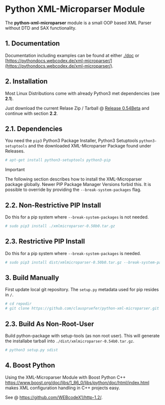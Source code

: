 # Python XML-Microparser Module

The **python-xml-microparser** module is a small OOP based XML Parser without DTD and SAX functionality.

## 1. Documentation

Documentation including examples can be found at either [./doc](./doc) or [https://pythondocs.webcodex.de/xml-microparser/](https://pythondocs.webcodex.de/xml-microparser/).

## 2. Installation

Most Linux Distributions come with already Python3 met dependencies (see **2.1**).

Just download the current Relase Zip / Tarball @ [Release 0.54Beta](https://github.com/clauspruefer/python-xml-microparser/releases/tag/0.54beta) and continue with section **2.2**.

## 2.1. Dependencies

You need the `pip3` Python3 Package Installer, Python3 Setuptools `python3-setuptools` and the downloaded XML-Microparser
Package found under Releases.

```bash
# apt-get install python3-setuptools python3-pip
```

>[!IMPORTANT]  
> The following section describes how to install the XML-Microparser package globally. Newer PIP Package Manager Versions forbid this.
> It is possible to override by providing the `--break-system-packages` flag.

## 2.2. Non-Restrictive PIP Install

Do this for a pip system where `--break-system-packages` is not needed.

```bash
# sudo pip3 install ./xmlmicroparser-0.50b0.tar.gz
```

## 2.3. Restrictive PIP Install

Do this for a pip system where `--break-system-packages` is needed.

```bash
# sudo pip3 install dist/xmlmicroparser-0.50b0.tar.gz --break-system-packages
```

## 3. Build Manually

First update local git repository. The `setup.py` metadata used for pip resides in `/`.

```bash
# cd repodir
# git clone https://github.com/clauspruefer/python-xml-microparser.git
```
## 2.3. Build As Non-Root-User

Build python-package with setup-tools (as non root user). This will generate the installabe tarball
into `./dist/xmlmicroparser-0.54b0.tar.gz`.

```bash
# python3 setup.py sdist
```

## 4. Boost Python

Using the XML-Microparser Module with Boost Python C++ https://www.boost.org/doc/libs/1_86_0/libs/python/doc/html/index.html 
makes XML configuration handling in C++ projects easy.

See @ https://github.com/WEBcodeX1/http-1.2/.
